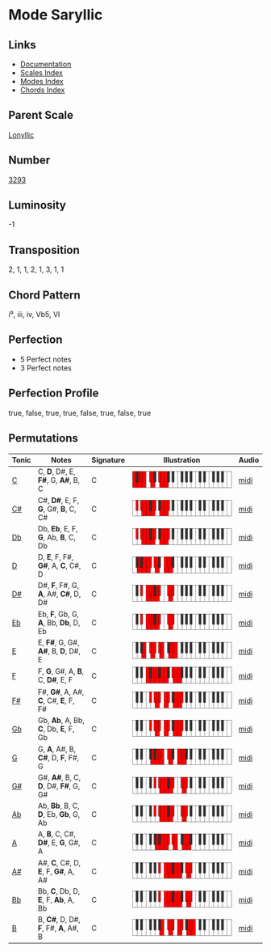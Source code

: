 # Mode Saryllic

## Links

- [Documentation](README.md)
- [Scales Index](Scales.md)
- [Modes Index](Modes.md)
- [Chords Index](Chords.md)

## Parent Scale

[Lonyllic](ScaleLonyllic.md)

## Number

[3293](https://ianring.com/musictheory/scales/3293)

## Luminosity

-1

## Transposition

2, 1, 1, 2, 1, 3, 1, 1

## Chord Pattern

i⁰, iii, iv, Vb5, VI

## Perfection

- 5 Perfect notes
- 3 Perfect notes

## Perfection Profile

true, false, true, true, false, true, false, true

## Permutations

| Tonic | Notes | Signature | Illustration | Audio |
|-------|-------|-----------|--------------|-------|
| [C](ModeCNaturalSaryllic.md) | C, **D**, D#, E, **F#**, G, **A#**, B, C | C | ![CNaturalSaryllic](ModeCNaturalSaryllic.png) | [midi](https://github.com/edipermadi/music/blob/main/docs/ModeCNaturalSaryllic.mid?raw=true) |
| [C#](ModeCSharpSaryllic.md) | C#, **D#**, E, F, **G**, G#, **B**, C, C# | C | ![CSharpSaryllic](ModeCSharpSaryllic.png) | [midi](https://github.com/edipermadi/music/blob/main/docs/ModeCSharpSaryllic.mid?raw=true) |
| [Db](ModeDFlatSaryllic.md) | Db, **Eb**, E, F, **G**, Ab, **B**, C, Db | C | ![DFlatSaryllic](ModeDFlatSaryllic.png) | [midi](https://github.com/edipermadi/music/blob/main/docs/ModeDFlatSaryllic.mid?raw=true) |
| [D](ModeDNaturalSaryllic.md) | D, **E**, F, F#, **G#**, A, **C**, C#, D | C | ![DNaturalSaryllic](ModeDNaturalSaryllic.png) | [midi](https://github.com/edipermadi/music/blob/main/docs/ModeDNaturalSaryllic.mid?raw=true) |
| [D#](ModeDSharpSaryllic.md) | D#, **F**, F#, G, **A**, A#, **C#**, D, D# | C | ![DSharpSaryllic](ModeDSharpSaryllic.png) | [midi](https://github.com/edipermadi/music/blob/main/docs/ModeDSharpSaryllic.mid?raw=true) |
| [Eb](ModeEFlatSaryllic.md) | Eb, **F**, Gb, G, **A**, Bb, **Db**, D, Eb | C | ![EFlatSaryllic](ModeEFlatSaryllic.png) | [midi](https://github.com/edipermadi/music/blob/main/docs/ModeEFlatSaryllic.mid?raw=true) |
| [E](ModeENaturalSaryllic.md) | E, **F#**, G, G#, **A#**, B, **D**, D#, E | C | ![ENaturalSaryllic](ModeENaturalSaryllic.png) | [midi](https://github.com/edipermadi/music/blob/main/docs/ModeENaturalSaryllic.mid?raw=true) |
| [F](ModeFNaturalSaryllic.md) | F, **G**, G#, A, **B**, C, **D#**, E, F | C | ![FNaturalSaryllic](ModeFNaturalSaryllic.png) | [midi](https://github.com/edipermadi/music/blob/main/docs/ModeFNaturalSaryllic.mid?raw=true) |
| [F#](ModeFSharpSaryllic.md) | F#, **G#**, A, A#, **C**, C#, **E**, F, F# | C | ![FSharpSaryllic](ModeFSharpSaryllic.png) | [midi](https://github.com/edipermadi/music/blob/main/docs/ModeFSharpSaryllic.mid?raw=true) |
| [Gb](ModeGFlatSaryllic.md) | Gb, **Ab**, A, Bb, **C**, Db, **E**, F, Gb | C | ![GFlatSaryllic](ModeGFlatSaryllic.png) | [midi](https://github.com/edipermadi/music/blob/main/docs/ModeGFlatSaryllic.mid?raw=true) |
| [G](ModeGNaturalSaryllic.md) | G, **A**, A#, B, **C#**, D, **F**, F#, G | C | ![GNaturalSaryllic](ModeGNaturalSaryllic.png) | [midi](https://github.com/edipermadi/music/blob/main/docs/ModeGNaturalSaryllic.mid?raw=true) |
| [G#](ModeGSharpSaryllic.md) | G#, **A#**, B, C, **D**, D#, **F#**, G, G# | C | ![GSharpSaryllic](ModeGSharpSaryllic.png) | [midi](https://github.com/edipermadi/music/blob/main/docs/ModeGSharpSaryllic.mid?raw=true) |
| [Ab](ModeAFlatSaryllic.md) | Ab, **Bb**, B, C, **D**, Eb, **Gb**, G, Ab | C | ![AFlatSaryllic](ModeAFlatSaryllic.png) | [midi](https://github.com/edipermadi/music/blob/main/docs/ModeAFlatSaryllic.mid?raw=true) |
| [A](ModeANaturalSaryllic.md) | A, **B**, C, C#, **D#**, E, **G**, G#, A | C | ![ANaturalSaryllic](ModeANaturalSaryllic.png) | [midi](https://github.com/edipermadi/music/blob/main/docs/ModeANaturalSaryllic.mid?raw=true) |
| [A#](ModeASharpSaryllic.md) | A#, **C**, C#, D, **E**, F, **G#**, A, A# | C | ![ASharpSaryllic](ModeASharpSaryllic.png) | [midi](https://github.com/edipermadi/music/blob/main/docs/ModeASharpSaryllic.mid?raw=true) |
| [Bb](ModeBFlatSaryllic.md) | Bb, **C**, Db, D, **E**, F, **Ab**, A, Bb | C | ![BFlatSaryllic](ModeBFlatSaryllic.png) | [midi](https://github.com/edipermadi/music/blob/main/docs/ModeBFlatSaryllic.mid?raw=true) |
| [B](ModeBNaturalSaryllic.md) | B, **C#**, D, D#, **F**, F#, **A**, A#, B | C | ![BNaturalSaryllic](ModeBNaturalSaryllic.png) | [midi](https://github.com/edipermadi/music/blob/main/docs/ModeBNaturalSaryllic.mid?raw=true) |
